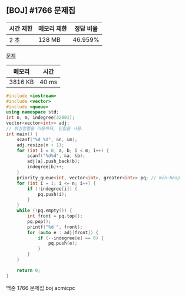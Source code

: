 ## [BOJ] #1766 문제집

| 시간 제한 | 메모리 제한 | 정답 비율 |
| --------- | ----------- | --------- |
| 2 초      | 128 MB      | 46.959%   |

[문제](https://www.acmicpc.net/problem/1766)



| 메모리  | 시간  |
| ------- | ----- |
| 3816 KB | 40 ms |

```c++
#include <iostream>
#include <vector>
#include <queue>
using namespace std;
int n, m, indegree[32001];
vector<vector<int>> adj;
// 위상정렬을 이용하되, 민힙을 사용.
int main() {
	scanf("%d %d", &n, &m);
	adj.resize(n + 1);
	for (int i = 0, a, b; i < m; i++) {
		scanf("%d%d", &a, &b);
		adj[a].push_back(b);
		indegree[b]++;
	}
	priority_queue<int, vector<int>, greater<int>> pq; // min-heap
	for (int i = 1; i <= n; i++) {
		if (!indegree[i]) {
			pq.push(i);
		}
	}
	while (!pq.empty()) {
		int front = pq.top();
		pq.pop();
		printf("%d ", front);
		for (auto e : adj[front]) {
			if (--indegree[e] == 0) {
				pq.push(e);
			}
		}
	}

	return 0;
}
```





백준 1766 문제집 boj acmicpc


